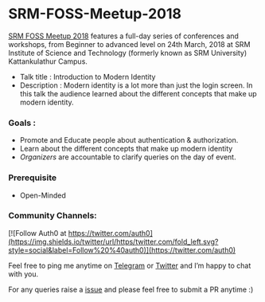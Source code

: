 # SRM-FOSS-Meetup-2018
[SRM FOSS Meetup 2018](http://mozofest.srmkzilla.net/foss.html) features a full-day series of conferences and workshops, from Beginner to advanced level on 24th March, 2018 at SRM Institute of Science and Technology (formerly known as SRM University) Kattankulathur Campus.

* Talk title : Introduction to Modern Identity
* Description : Modern identity is a lot more than just the login screen. In this talk the audience learned about the different concepts that make up modern identity.

### Goals : 

* Promote and Educate people about authentication & authorization. 
* Learn about the different concepts that make up modern identity
* *Organizers* are accountable to clarify queries on the day of event. 

### Prerequisite 

* Open-Minded 

### Community Channels: 
[![Follow Auth0 at https://twitter.com/auth0](https://img.shields.io/twitter/url/https/twitter.com/fold_left.svg?style=social&label=Follow%20%40auth0)](https://twitter.com/auth0)

Feel free to ping me anytime on [Telegram](http://telegram.me/rowdymehul) or [Twitter](http://twitter.com/rowdymehul) and I’m happy to chat with you.

For any queries raise a [issue](https://github.com/rowdymehul/SRM-FOSS-Meetup-2018/issues) and please feel free to submit a PR anytime :)
